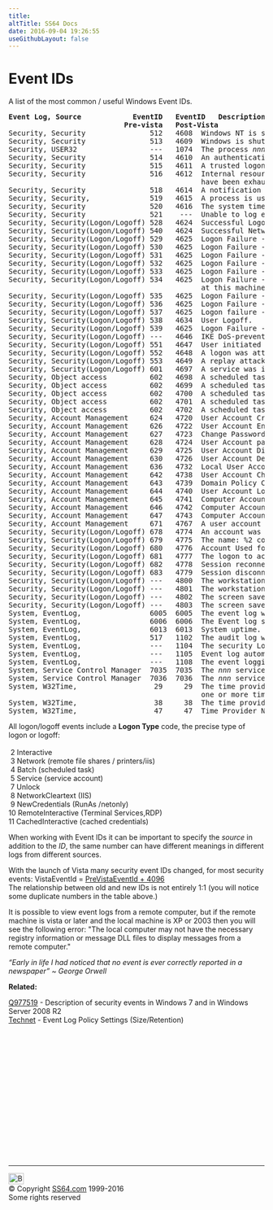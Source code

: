 ```yaml
---
title:
altTitle: SS64 Docs
date: 2016-09-04 19:26:55
useGithubLayout: false
---
```

<!-- #BeginLibraryItem "/Library/head_pssyntax.lbi" --><!-- #EndLibraryItem --><h1>Event IDs</h1>
<p>A list of the most common / useful Windows Event IDs.</p>
<pre><b>Event Log, Source            EventID   EventID   Description</b>
                           <b>Pre-vista</b>   <b>Post-Vista</b>
Security, Security               512   4608  Windows NT is starting up.
Security, Security               513   4609  Windows is shutting down.
Security, USER32                 ---   1074  The process <i>nnn</i> has initiated the restart of computer.
Security, Security               514   4610  An authentication package has been loaded by the Local Security Authority.
Security, Security               515   4611  A trusted logon process has registered with the Local Security Authority.
Security, Security               516   4612  Internal resources allocated for the queuing of audit messages
                                             have been exhausted, leading to the loss of some audits.
Security, Security               518   4614  A notification package has been loaded by the Security Account Manager.
Security, Security,              519   4615  A process is using an invalid local procedure call (LPC) port.
Security, Security               520   4616  The system time was changed.
Security, Security               521    ---  Unable to log events to security log.
Security, Security(Logon/Logoff) 528   4624  Successful Logon.
Security, Security(Logon/Logoff) 540   4624  Successful Network Logon.
Security, Security(Logon/Logoff) 529   4625  Logon Failure - Unknown user name or bad password.
Security, Security(Logon/Logoff) 530   4625  Logon Failure - Account logon time restriction violation.
Security, Security(Logon/Logoff) 531   4625  Logon Failure - Account currently disabled.
Security, Security(Logon/Logoff) 532   4625  Logon Failure - The specified user account has expired.
Security, Security(Logon/Logoff) 533   4625  Logon Failure - User not allowed to logon at this computer.
Security, Security(Logon/Logoff) 534   4625  Logon Failure - The user has not been granted the requested logon type
                                             at this machine.
Security, Security(Logon/Logoff) 535   4625  Logon Failure - The specified account's password has expired.
Security, Security(Logon/Logoff) 536   4625  Logon Failure - The NetLogon component is not active.
Security, Security(Logon/Logoff) 537   4625  Logon failure - The logon attempt failed for other reasons.
Security, Security(Logon/Logoff) 538   4634  User Logoff.
Security, Security(Logon/Logoff) 539   4625  Logon Failure - Account locked out.
Security, Security(Logon/Logoff) ---   4646  IKE DoS-prevention mode started.
Security, Security(Logon/Logoff) 551   4647  User initiated logoff.
Security, Security(Logon/Logoff) 552   4648  A logon was attempted using explicit credentials.
Security, Security(Logon/Logoff) 553   4649  A replay attack was detected.
Security, Security(Logon/Logoff) 601   4697  A service was installed in the system.
Security, Object access          602   4698  A scheduled task was created.
Security, Object access          602   4699  A scheduled task was deleted.
Security, Object access          602   4700  A scheduled task was enabled.
Security, Object access          602   4701  A scheduled task was disabled.
Security, Object access          602   4702  A scheduled task was updated.
Security, Account Management     624   4720  User Account Created.
Security, Account Management     626   4722  User Account Enabled.
Security, Account Management     627   4723  Change Password Attempt.
Security, Account Management     628   4724  User Account password set.
Security, Account Management     629   4725  User Account Disabled.
Security, Account Management     630   4726  User Account Deleted.
Security, Account Management     636   4732  Local User Account Created.
Security, Account Management     642   4738  User Account Changed.
Security, Account Management     643   4739  Domain Policy Changed.
Security, Account Management     644   4740  User Account Locked Out.
Security, Account Management     645   4741  Computer Account Created.
Security, Account Management     646   4742  Computer Account Changed.
Security, Account Management     647   4743  Computer Account Deleted.
Security, Account Management     671   4767  A user account was unlocked.
Security, Security(Logon/Logoff) 678   4774  An account was mapped for logon.
Security, Security(Logon/Logoff) 679   4775  The name: %2 could not be mapped for logon by: %1
Security, Security(Logon/Logoff) 680   4776  Account Used for Logon by.
Security, Security(Logon/Logoff) 681   4777  The logon to account: %2 by: %1 from workstation: %3 failed.
Security, Security(Logon/Logoff) 682   4778  Session reconnected to winstation.
Security, Security(Logon/Logoff) 683   4779  Session disconnected from winstation.
Security, Security(Logon/Logoff) ---   4800  The workstation was locked.
Security, Security(Logon/Logoff) ---   4801  The workstation was unlocked.
Security, Security(Logon/Logoff) ---   4802  The screen saver was invoked.
Security, Security(Logon/Logoff) ---   4803  The screen saver was dismissed.
System, EventLog,                6005  6005  The event log was started.  
System, EventLog,                6006  6006  The Event log service was stopped.
System, EventLog,                6013  6013  System uptime.
System, EventLog,                517   1102  The audit log was cleared.
System, EventLog,                ---   1104  The security Log is now full.
System, EventLog,                ---   1105  Event log automatic backup.
System, EventLog,                ---   1108  The event logging service encountered an error.
System, Service Control Manager  7035  7035  The <i>nnn</i> service was successfully sent a start/Stop control.
System, Service Control Manager  7036  7036  The <i>nnn</i> service entered the Running/Stopped state.
System, W32Time,                  29     29  The time provider NtpClient is configured to acquire time from
                                             one or more time sources; however none of the sources are currently accessible.
System, W32Time,                  38     38  The time provider NtpClient cannot reach or is currently receiving invalid time data.
System, W32Time,                  47     47  Time Provider NtpClient: No valid response received.</pre>
<p> All logon/logoff events include a <b>Logon Type</b> code,  the precise type of logon or logoff:<br>
<br>
<span class="code"> &nbsp;2 </span>Interactive<br>
<span class="code">&nbsp;3 </span>Network (remote file shares / printers/iis)<br>
<span class="code">&nbsp;4 </span>Batch (scheduled task)<br>
<span class="code">&nbsp;5 </span>Service (service account)<br>
<span class="code">&nbsp;7 </span>Unlock<br>
<span class="code">&nbsp;8 </span>NetworkCleartext (IIS)<br>
<span class="code">&nbsp;9 </span>NewCredentials (RunAs /netonly)<br>
<span class="code">10 </span>RemoteInteractive (Terminal Services,RDP)<br>
<span class="code">11 </span>CachedInteractive (cached credentials)</p>
<p>When working with Event IDs it can be important to specify the <i>source</i> in addition to the <i>ID</i>, the same number can have different meanings in different logs from different sources.</p>
<p>With the launch of Vista many security event IDs changed, for most  security events: VistaEventId = <a href="http://blogs.msdn.com/b/ericfitz/archive/2007/04/18/vista-security-events-get-noticed.aspx">PreVistaEventId + 4096</a><br>
The relationship between old and new IDs is not entirely 1:1 (you will notice some duplicate numbers in the table above.)</p>
<p>It is possible to view event logs from a remote computer, but if the remote machine is vista or later and the local machine is XP or 2003 then you will see the following error: "The local computer may not have the necessary registry information or message DLL files to display messages from a remote computer."</p>
<p><span class="quote"><i>“Early in life I had noticed that no event is ever correctly reported in a newspaper” ~ George Orwell</i></span></p><p><b>Related:</b></p>
<p><a href="http://support.microsoft.com/kb/977519">Q977519</a> - Description of security events in Windows 7 and in Windows Server 2008 R2<br>
<a href="http://technet.microsoft.com/en-us/library/cc778402(v=ws.10).aspx">Technet</a> - Event Log Policy Settings (Size/Retention)</p><!-- #BeginLibraryItem "/Library/foot_ps.lbi" --><p><script async="" src="//pagead2.googlesyndication.com/pagead/js/adsbygoogle.js"></script>
<!-- PowerShell300 -->
<ins class="adsbygoogle" style="display:inline-block;width:300px;height:250px" data-ad-client="ca-pub-6140977852749469" data-ad-slot="6253539900"></ins>
<script>
(adsbygoogle = window.adsbygoogle || []).push({});
</script></p>
<hr>
<div id="bl" class="footer"><a href="#"><img src="../images/top.png" width="30" height="22" alt="Back to the Top"></a></div>
<div id="br" class="footer, tagline">© Copyright <a href="http://ss64.com/">SS64.com</a> 1999-2016<br>
Some rights reserved</div><!-- #EndLibraryItem -->
